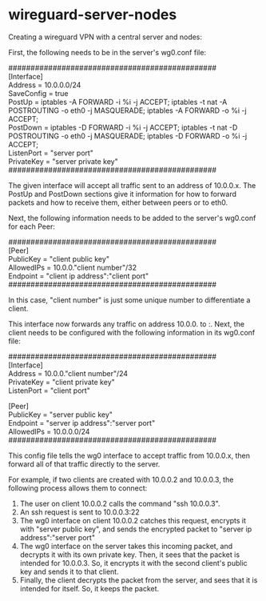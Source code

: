 # wireguard-server-nodes

Creating a wireguard VPN with a central server and nodes:

First, the following needs to be in the server's wg0.conf file:


###############################################  
[Interface]  
Address = 10.0.0.0/24  
SaveConfig = true  
PostUp = iptables -A FORWARD -i %i -j ACCEPT; iptables -t nat -A POSTROUTING -o eth0 -j MASQUERADE; iptables -A FORWARD -o %i -j ACCEPT;  
PostDown = iptables -D FORWARD -i %i -j ACCEPT; iptables -t nat -D POSTROUTING -o eth0 -j MASQUERADE; iptables -D FORWARD -o %i -j ACCEPT;  
ListenPort = "server port"  
PrivateKey = "server private key"  
###############################################  
  
The given interface will accept all traffic sent to an address of 10.0.0.x. The PostUp and PostDown sections give it information for how to forward packets and how to receive them, either between peers or to eth0.

Next, the following information needs to be added to the server's wg0.conf for each Peer:

###############################################  
[Peer]  
PublicKey = "client public key"  
AllowedIPs = 10.0.0."client number"/32  
Endpoint = "client ip address":"client port"  
###############################################  
  
In this case, "client number" is just some unique number to differentiate a client.  

This interface now forwards any traffic on address 10.0.0.<peer number> to <peer ip address>:<peer port>. Next, the client needs to be configured with the following information in its wg0.conf file:

###############################################  
[Interface]  
Address = 10.0.0."client number"/24  
PrivateKey = "client private key"  
ListenPort = "client port"  
  
[Peer]  
PublicKey = "server public key"  
Endpoint = "server ip address":"server port"  
AllowedIPs = 10.0.0.0/24  
###############################################  
  
This config file tells the wg0 interface to accept traffic from 10.0.0.x, then forward all of that traffic directly to the server.

For example, if two clients are created with 10.0.0.2 and 10.0.0.3, the following process allows them to connect:

1) The user on client 10.0.0.2 calls the command "ssh 10.0.0.3".
2) An ssh request is sent to 10.0.0.3:22
3) The wg0 interface on client 10.0.0.2 catches this request, encrypts it with "server public key", and sends the encrypted packet to "server ip address":"server port"
4) The wg0 interface on the server takes this incoming packet, and decrypts it with its own private key. Then, it sees that the packet is intended for 10.0.0.3. So, it encrypts it with the second client's public key and sends it to that client.
5) Finally, the client decrypts the packet from the server, and sees that it is intended for itself. So, it keeps the packet.
